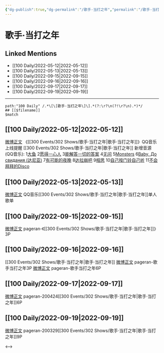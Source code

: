 ```yaml
---
{"dg-publish":true,"dg-permalink":"/歌手·当打之年","permalink":"/歌手·当打之年/","title":"歌手·当打之年"}
---
```


# 歌手·当打之年

## Linked Mentions
- [[100 Daily/2022-05-12\|2022-05-12]]
- [[100 Daily/2022-05-13\|2022-05-13]]
- [[100 Daily/2022-09-15\|2022-09-15]]
- [[100 Daily/2022-09-16\|2022-09-16]]
- [[100 Daily/2022-09-17\|2022-09-17]]
- [[100 Daily/2022-09-19\|2022-09-19]]


---

```expander
path:"100 Daily" /.*\[\[歌手·当打之年\]\].*(?:\r?\n(?!\r?\n).*)*/
## [[$filename]]
$match
```
## [[100 Daily/2022-05-12\|2022-05-12]]
[微博正文](https://m.weibo.cn/2169129705/4768378318753465) 《[[300 Events/302 Shows/歌手·当打之年\|歌手·当打之年]]》QQ音乐上线提醒
[[300 Events/302 Shows/歌手·当打之年\|歌手·当打之年]]
新增音源(QQ音乐):
1[大鱼](https://weibo.cn/sinaurl?u=https%3A%2F%2Fc.y.qq.com%2Fbase%2Ffcgi-bin%2Fu%3F__%3D2ZIkBx9bOX5j)
2[愿得一心人](https://weibo.cn/sinaurl?u=https%3A%2F%2Fc.y.qq.com%2Fbase%2Ffcgi-bin%2Fu%3F__%3DLxNzUa9bOzLX)
3[能解答一切的答案](https://weibo.cn/sinaurl?u=https%3A%2F%2Fc.y.qq.com%2Fbase%2Ffcgi-bin%2Fu%3F__%3DXuD9Tq9bOCIP)
4[无问](https://weibo.cn/sinaurl?u=https%3A%2F%2Fc.y.qq.com%2Fbase%2Ffcgi-bin%2Fu%3F__%3D3SrN7U9bOdnF)
5[Monsters](https://weibo.cn/sinaurl?u=https%3A%2F%2Fc.y.qq.com%2Fbase%2Ffcgi-bin%2Fu%3F__%3D56dSIl9bOCFG)
6[Baby, До свидания (达尼亚)](https://weibo.cn/sinaurl?u=https%3A%2F%2Fc.y.qq.com%2Fbase%2Ffcgi-bin%2Fu%3F__%3DTYQWi89bOCRr)
7[有可能的夜晚](https://weibo.cn/sinaurl?u=https%3A%2F%2Fc.y.qq.com%2Fbase%2Ffcgi-bin%2Fu%3F__%3DLo2fBV9bOlWQ)
8[达拉崩吧](https://weibo.cn/sinaurl?u=https%3A%2F%2Fc.y.qq.com%2Fbase%2Ffcgi-bin%2Fu%3F__%3DMEoHhr9bOW35)
9[相思](https://weibo.cn/sinaurl?u=https%3A%2F%2Fc.y.qq.com%2Fbase%2Ffcgi-bin%2Fu%3F__%3DKWWDir9bONR5)
10[自己按门铃自己听](https://weibo.cn/sinaurl?u=https%3A%2F%2Fc.y.qq.com%2Fbase%2Ffcgi-bin%2Fu%3F__%3DBpfeHmqbOeuF)
11[不会拜拜的Disco](https://weibo.cn/sinaurl?u=https%3A%2F%2Fc.y.qq.com%2Fbase%2Ffcgi-bin%2Fu%3F__%3DSI4g7OqbOQJP)
## [[100 Daily/2022-05-13\|2022-05-13]]
[微博正文](https://m.weibo.cn/2169129705/4768652748656294) QQ音乐[[300 Events/302 Shows/歌手·当打之年\|歌手·当打之年]]单人歌单
## [[100 Daily/2022-09-15\|2022-09-15]]
[微博正文](https://m.weibo.cn/7633014126/4813894507302982) pageran-《[[300 Events/302 Shows/歌手·当打之年\|歌手·当打之年]]》3P

## [[100 Daily/2022-09-16\|2022-09-16]]
[[300 Events/302 Shows/歌手·当打之年\|歌手·当打之年]]
[微博正文](https://m.weibo.cn/7633014126/4814264545576344) pageran-歌手当打之年3P
[微博正文](https://m.weibo.cn/7633014126/4814268266449632) pageran-歌手当打之年6P

## [[100 Daily/2022-09-17\|2022-09-17]]
[微博正文](https://m.weibo.cn/7633014126/4814800595453641) pageran-200424[[300 Events/302 Shows/歌手·当打之年\|歌手·当打之年]]6P

## [[100 Daily/2022-09-19\|2022-09-19]]
[微博正文](https://m.weibo.cn/7633014126/4815382375045686) pageran-200329[[300 Events/302 Shows/歌手·当打之年\|歌手·当打之年]]9P

<-->
